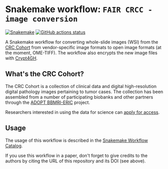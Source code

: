 # Snakemake workflow: `FAIR CRCC - image conversion`

[![Snakemake](https://img.shields.io/badge/snakemake-≥6.3.0-brightgreen.svg)](https://snakemake.github.io)
[![GitHub actions status](https://github.com/crs4/fair-crcc-img-convert/workflows/Tests/badge.svg?branch=main)](https://github.com/crs4/fair-crcc-img-convert/actions?query=branch%3Amain+workflow%3ATests)


A Snakemake workflow for converting whole-slide images (WSI) from the [CRC
Cohort](https://www.bbmri-eric.eu/scientific-collaboration/colorectal-cancer-cohort/)
from vendor-specific image formats to open image formats (at the moment,
OME-TIFF).  The workflow also encrypts the new image files with
[Crypt4GH](https://doi.org/10.1093/bioinformatics/btab087).


## What's the CRC Cohort?

The CRC Cohort is a collection of clinical data and digital high-resolution
digital pathology images pertaining to tumor cases.  The collection has been
assembled from a number of participating biobanks and other partners through the
[ADOPT BBMRI-ERIC](https://www.bbmri-eric.eu/scientific-collaboration/adopt-bbmri-eric/) project.

Researchers interested in using the data for science can [apply for
access](https://www.bbmri-eric.eu/services/access-policies/).


## Usage

The usage of this workflow is described in the [Snakemake Workflow Catalog](https://snakemake.github.io/snakemake-workflow-catalog/?usage=crs4%2Ffair-crcc-img-convert).

If you use this workflow in a paper, don't forget to give credits to the authors by citing the URL of this repository and its DOI (see above).
